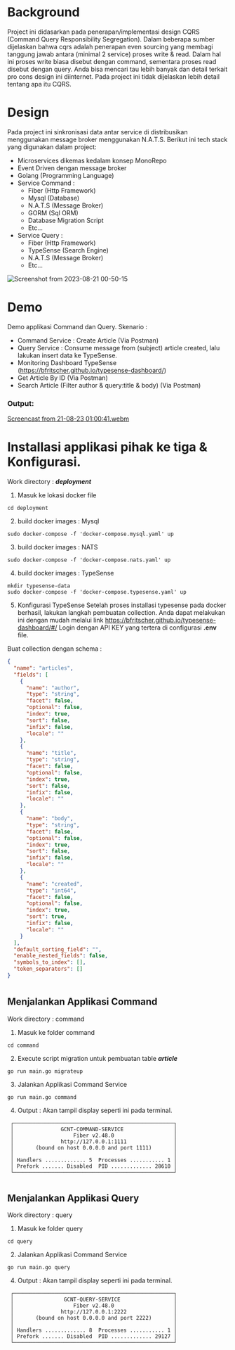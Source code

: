 # Background
Project ini didasarkan pada penerapan/implementasi design CQRS (Command Query Responsibility Segregation).
Dalam beberapa sumber dijelaskan bahwa cqrs adalah penerapan even sourcing yang membagi tanggung jawab antara (minimal 2 service) proses write & read.
Dalam hal ini proses write biasa disebut dengan command, sementara proses read disebut dengan query. 
Anda bisa mencari tau lebih banyak dan detail terkait pro cons design ini diinternet. Pada project ini tidak dijelaskan lebih detail tentang apa itu CQRS. 
 
# Design
Pada project ini sinkronisasi data antar service di distribusikan menggunakan message broker menggunakan N.A.T.S.
Berikut ini tech stack yang digunakan dalam project:
- Microservices dikemas kedalam konsep MonoRepo
- Event Driven dengan message broker
- Golang (Programming Language)
- Service Command :
    - Fiber (Http Framework)
    - Mysql (Database)
    - N.A.T.S (Message Broker)
    - GORM (Sql ORM)
    - Database Migration Script
    - Etc...
- Service Query :
    - Fiber (Http Framework)
    - TypeSense (Search Engine)
    - N.A.T.S (Message Broker)
    - Etc...


![Screenshot from 2023-08-21 00-50-15](https://github.com/opannapo/go-cqrs-nats-typesense/assets/18698574/e7b0653b-0d09-482c-a84b-fb34f056f2e6)


# Demo
Demo applikasi Command dan Query.
Skenario :
- Command Service : Create Article (Via Postman)
- Query Service : Consume message from (subject) article created, lalu lakukan insert data ke TypeSense.
- Monitoring Dashboard TypeSense (https://bfritscher.github.io/typesense-dashboard/)
- Get Article By ID (Via Postman)
- Search Article (Filter author & query:title & body) (Via Postman)

### Output:
[Screencast from 21-08-23 01:00:41.webm](https://github.com/opannapo/go-cqrs-nats-typesense/assets/18698574/00e091f9-2429-48d1-92bb-5923b8be5b06)



# Installasi applikasi pihak ke tiga & Konfigurasi.
Work directory : **_deployment_**
1. Masuk ke lokasi docker file
```shell
cd deployment
```

2. build docker images : Mysql
```shell
sudo docker-compose -f 'docker-compose.mysql.yaml' up
```

3. build docker images : NATS
```shell
sudo docker-compose -f 'docker-compose.nats.yaml' up
```

4. build docker images : TypeSense
```shell
mkdir typesense-data
sudo docker-compose -f 'docker-compose.typesense.yaml' up
```

5. Konfigurasi TypeSense
Setelah proses installasi typesense pada docker berhasil, lakukan langkah pembuatan collection.
Anda dapat melakukan ini dengan mudah melalui link https://bfritscher.github.io/typesense-dashboard/#/
Login dengan API KEY yang tertera di configurasi **.env** file.

Buat collection dengan schema :
```json
{
  "name": "articles",
  "fields": [
    {
      "name": "author",
      "type": "string",
      "facet": false,
      "optional": false,
      "index": true,
      "sort": false,
      "infix": false,
      "locale": ""
    },
    {
      "name": "title",
      "type": "string",
      "facet": false,
      "optional": false,
      "index": true,
      "sort": false,
      "infix": false,
      "locale": ""
    },
    {
      "name": "body",
      "type": "string",
      "facet": false,
      "optional": false,
      "index": true,
      "sort": false,
      "infix": false,
      "locale": ""
    },
    {
      "name": "created",
      "type": "int64",
      "facet": false,
      "optional": false,
      "index": true,
      "sort": true,
      "infix": false,
      "locale": ""
    }
  ],
  "default_sorting_field": "",
  "enable_nested_fields": false,
  "symbols_to_index": [],
  "token_separators": []
}
```
#

## Menjalankan Applikasi Command
Work directory : command
1. Masuk ke folder command
```shell
cd command
```

2. Execute script migration untuk pembuatan table _**article**_
```shell
go run main.go migrateup
```

3. Jalankan Applikasi Command Service
```shell
go run main.go command
```
4. Output : Akan tampil display seperti ini pada terminal.
```shell
 ┌───────────────────────────────────────────────────┐ 
 │               GCNT-COMMAND-SERVICE                │ 
 │                   Fiber v2.48.0                   │ 
 │               http://127.0.0.1:1111               │ 
 │       (bound on host 0.0.0.0 and port 1111)       │ 
 │                                                   │ 
 │ Handlers ............. 5  Processes ........... 1 │ 
 │ Prefork ....... Disabled  PID ............. 28610 │ 
 └───────────────────────────────────────────────────┘ 
```

#
## Menjalankan Applikasi Query
Work directory : query
1. Masuk ke folder query
```shell
cd query
```

2. Jalankan Applikasi Command Service
```shell
go run main.go query
```
4. Output : Akan tampil display seperti ini pada terminal.
```shell
 ┌───────────────────────────────────────────────────┐ 
 │                GCNT-QUERY-SERVICE                 │ 
 │                   Fiber v2.48.0                   │ 
 │               http://127.0.0.1:2222               │ 
 │       (bound on host 0.0.0.0 and port 2222)       │ 
 │                                                   │ 
 │ Handlers ............. 8  Processes ........... 1 │ 
 │ Prefork ....... Disabled  PID ............. 29127 │ 
 └───────────────────────────────────────────────────┘ 
```


